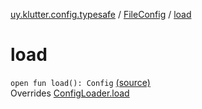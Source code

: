 [uy.klutter.config.typesafe](../index.md) / [FileConfig](index.md) / [load](.)


# load
<code>open fun load(): Config</code> [(source)](https://github.com/kohesive/klutter/blob/master/config-typesafe-jdk6/src/main/kotlin/uy/klutter/config/typesafe/ConfigLoading.kt#L137)<br/>Overrides [ConfigLoader.load](../-config-loader/load.md)


